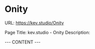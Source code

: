 # Onity

URL: https://kev.studio/Onity

Page Title: kev.studio - Onity
Description: 

--- CONTENT ---

